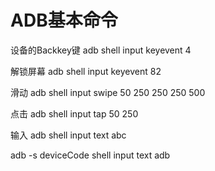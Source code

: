 # ADB基本命令

设备的Backkey键
adb shell input keyevent 4

解锁屏幕
adb shell input keyevent 82

滑动
adb shell input swipe 50 250 250 250 500

点击
adb shell input tap 50 250

输入
adb shell input text abc

adb -s deviceCode shell input text adb